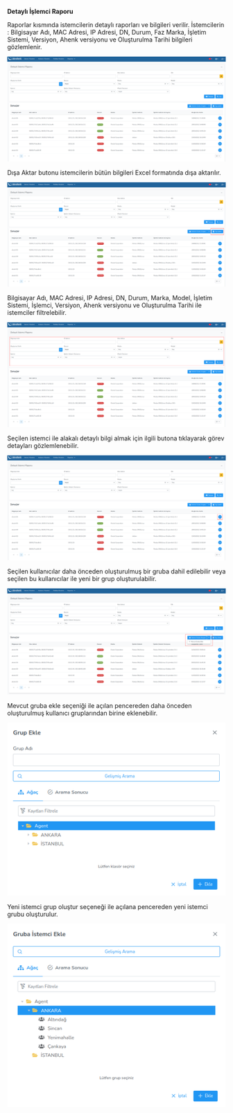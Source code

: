 **Detaylı İşlemci Raporu**

Raporlar kısmında istemcilerin detaylı raporları ve bilgileri verilir. İstemcilerin : 
Bilgisayar Adı,	MAC Adresi, IP Adresi, DN, Durum, Faz	Marka, İşletim Sistemi,	Versiyon, Ahenk versiyonu
ve Oluşturulma Tarihi bilgileri gözlemlenir.

[![Detaylı İstemci Raporu](../images/detailedAgentReport/report.png)](../images/detailedAgentReport/report.png)


Dışa Aktar butonu  istemcilerin bütün bilgileri Excel formatında dışa aktarılır.

[![Detaylı İstemci Raporu](../images/detailedAgentReport/exportReports.png)](../images/detailedAgentReport/exportReports.png)


Bilgisayar Adı,	MAC Adresi, IP Adresi, DN, Durum, Marka, Model, İşletim Sistemi, İşlemci, Versiyon, 
Ahenk versiyonu ve Oluşturulma Tarihi ile istemciler filtrelebilir.

[![Detaylı İstemci Raporu](../images/detailedAgentReport/filterReports.png)](../images/detailedAgentReport/filterReports.png)


Seçilen istemci ile alakalı detaylı bilgi almak için ilgili butona tıklayarak görev detayları gözlemlenebilir.

[![Detaylı İstemci Raporu](../images/detailedAgentReport/reportDetail.png)](../images/detailedAgentReport/reportDetail.png)


Seçilen kullanıcılar daha önceden oluşturulmuş bir gruba dahil edilebilir veya seçilen bu kullanıcılar 
ile yeni bir grup oluşturulabilir.

[![Detaylı İstemci Raporu](../images/detailedAgentReport/reportGroup.png)](../images/detailedAgentReport/reportGroup.png)


Mevcut gruba ekle seçeniği ile açılan pencereden daha önceden oluşturulmuş kullanıcı gruplarından 
birine eklenebilir.

[![Detaylı İstemci Raporu](../images/detailedAgentReport/newGroup.png)](../images/detailedAgentReport/newGroup.png)


Yeni istemci grup oluştur seçeneği ile açılana pencereden yeni istemci grubu oluşturulur.

[![Detaylı İstemci Raporu](../images/detailedAgentReport/existingGroup.png)](../images/detailedAgentReport/existingGroup.png)



<link href=/lider3.0/assets/style.css rel=stylesheet></link>
